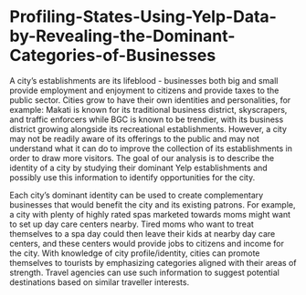 # Profiling-States-Using-Yelp-Data-by-Revealing-the-Dominant-Categories-of-Businesses

A city’s establishments are its lifeblood - businesses both big and small provide employment and enjoyment to citizens and provide taxes to the public sector. Cities grow to have their own identities and personalities, for example: Makati is known for its traditional business district, skyscrapers, and traffic enforcers while BGC is known to be trendier, with its business district growing alongside its recreational establishments. However, a city may not be readily aware of its offerings to the public and may not understand what it can do to improve the collection of its establishments in order to draw more visitors. The goal of our analysis is to describe the identity of a city by studying their dominant Yelp establishments and possibly use this information to identify opportunities for the city.

Each city’s dominant identity can be used to create complementary businesses that would benefit the city and its existing patrons. For example, a city with plenty of highly rated spas marketed towards moms might want to set up day care centers nearby. Tired moms who want to treat themselves to a spa day could then leave their kids at nearby day care centers, and these centers would provide jobs to citizens and income for the city. With knowledge of city profile/identity, cities can promote themselves to tourists by emphasizing categories aligned with their areas of strength. Travel agencies can use such information to suggest potential destinations based on similar traveller interests.
